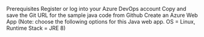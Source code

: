 Prerequisites
Register or log into your Azure DevOps account
Copy and save the Git URL for the sample java code from Github
Create an Azure Web App (Note: choose the following options for this Java web app. OS = Linux, Runtime Stack = JRE 8)

